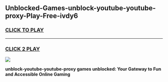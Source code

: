 
## Unblocked-Games-unblock-youtube-youtube-proxy-Play-Free-ivdy6
<h3>
<a href="https://premium76.site?title=unblock-youtube-youtube-proxy&ref=12A">CLICK TO PLAY</a></h3>
<hr>

<h3>
<a href="https://premium76.site?title=unblock-youtube-youtube-proxy&ref=12A">CLICK 2 PLAY</a>
  
</h3>

<a href="https://premium76.site?title=unblock-youtube-youtube-proxy&ref=12A"><img src="https://clearcache.store/games.png"></a>


**unblock-youtube-youtube-proxy games unblocked: Your Gateway to Fun and Accessible Online Gaming**
